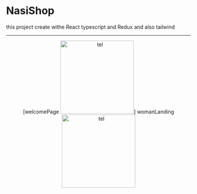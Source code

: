 # NasiShop
this project create withe React typescript and Redux and also tailwind
<hr> 
<div align="center">
[welcomePage <img src="https://user-images.githubusercontent.com/115412256/232704583-f0270f04-a910-4086-a7d9-621d75ba3ad6.png" alt="tel" width="200" height="200" />]         
womanLanding <img src="https://user-images.githubusercontent.com/115412256/232705872-b931f0de-b7c6-4715-92ea-6600f0eb3df1.PNG" alt="tel" width="200" height="200" />
</div>
 
